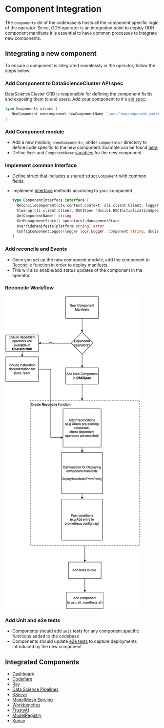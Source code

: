 # Component Integration

The `components` dir of the codebase is hosts all the component specific logic of the operator. Since, ODH operator is an
integration point to deploy ODH component manifests it is essential to have common processes to integrate new components.

## Integrating a new component

To ensure a component is integrated seamlessly in the operator, follow the steps below:

### Add Component to DataScienceCluster API spec

DataScienceCluster CRD is responsible for defining the component fields and exposing them to end users.
Add your component to it's [api spec](../docs/api-overview.md#datascienceclusterspec):

```go
type Components struct {
   NewComponent newcomponent.newComponentName `json:"newcomponent,omitempty"`
}
```

### Add Component module

- Add a new module, `<newComponent>`,  under `components/` directory to define code specific to the new component. Example
can be found [here](https://github.com/opendatahub-io/opendatahub-operator/tree/main/components/datasciencepipelines)
- Define `Path` and `ComponentName` [variables](https://github.com/opendatahub-io/opendatahub-operator/blob/main/components/datasciencepipelines/datasciencepipelines.go#L11) for the new component.

### Implement common Interface

- Define struct that includes a shared struct `Component` with common fields.
- Implement [interface](https://github.com/opendatahub-io/opendatahub-operator/blob/main/components/component.go#L15) methods according to your component

    ```go
    type ComponentInterface interface {
      ReconcileComponent(ctx context.Context, cli client.Client, logger logr.Logger, owner metav1.Object, DSCISpec *dsciv1.DSCInitializationSpec, currentComponentStatus bool) error
      Cleanup(cli client.Client, DSCISpec *dsciv1.DSCInitializationSpec) error
      GetComponentName() string
      GetManagementState() operatorv1.ManagementState
      OverrideManifests(platform string) error
      ConfigComponentLogger(logger logr.Logger, component string, dscispec *dsciv1.DSCInitializationSpec) logr.Logger
    }
    ```
  
### Add reconcile and Events

- Once you set up the new component module, add the component to [Reconcile](https://github.com/opendatahub-io/opendatahub-operator/blob/acaaf31f43e371456363f3fd272aec91ba413482/controllers/datasciencecluster/datasciencecluster_controller.go#L135) 
  function in order to deploy manifests.
- This will also enable/add status updates of the component in the operator.

### Reconcile Workflow
![Component Reconcile Workflow.png](Component%20Reconcile%20Workflow.png)

### Add Unit and e2e tests

- Components should add `unit` tests for any component specific functions added to the codebase
- Components should update [e2e tests](https://github.com/opendatahub-io/opendatahub-operator/tree/main/tests/e2e) to
  capture deployments introduced by the new component
## Integrated Components

- [Dashboard](https://github.com/opendatahub-io/opendatahub-operator/tree/main/components/dashboard)
- [Codeflare](https://github.com/opendatahub-io/opendatahub-operator/tree/main/components/codeflare)
- [Ray](https://github.com/opendatahub-io/opendatahub-operator/tree/main/components/ray)
- [Data Science Pipelines](https://github.com/opendatahub-io/opendatahub-operator/tree/main/components/datasciencepipelines)
- [KServe](https://github.com/opendatahub-io/opendatahub-operator/tree/main/components/kserve)
- [ModelMesh Serving](https://github.com/opendatahub-io/opendatahub-operator/tree/main/components/modelmeshserving)
- [Workbenches](https://github.com/opendatahub-io/opendatahub-operator/tree/main/components/workbenches)
- [TrustyAI](https://github.com/opendatahub-io/opendatahub-operator/tree/main/components/trustyai)
- [ModelRegistry](https://github.com/opendatahub-io/opendatahub-operator/tree/main/components/modelregistry)
- [Kueue](https://github.com/opendatahub-io/kueue)

